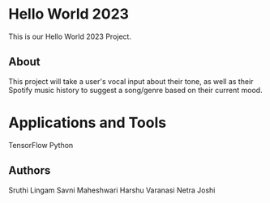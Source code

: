 # Hello World 2023
This is our Hello World 2023 Project.

## About
This project will take a user's vocal input about their tone, as well as their Spotify music history to suggest a song/genre based on their current mood.

# Applications and Tools
TensorFlow
Python

## Authors
Sruthi Lingam
Savni Maheshwari
Harshu Varanasi
Netra Joshi
